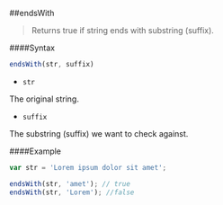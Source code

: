 ##endsWith
> Returns true if string ends with substring (suffix).

####Syntax
```js
endsWith(str, suffix)
```

- <code>str</code>

The original string.

- <code>suffix</code>

The substring (suffix) we want to check against.

####Example
```js
var str = 'Lorem ipsum dolor sit amet';

endsWith(str, 'amet'); // true
endsWith(str, 'Lorem'); //false
```